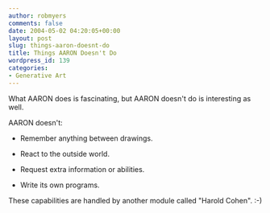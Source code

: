 ```yaml
---
author: robmyers
comments: false
date: 2004-05-02 04:20:05+00:00
layout: post
slug: things-aaron-doesnt-do
title: Things AARON Doesn't Do
wordpress_id: 139
categories:
- Generative Art
---
```


What AARON does is fascinating, but AARON doesn't do is interesting as well.  
  
AARON doesn't:  
  


  * Remember anything between drawings.  
  

  * React to the outside world.  
  

  * Request extra information or abilities.  
  

  * Write its own programs.  
  
  

  
These capabilities are handled by another module called "Harold Cohen". :-)

  


